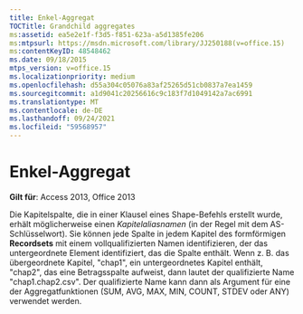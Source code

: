 ```yaml
---
title: Enkel-Aggregat
TOCTitle: Grandchild aggregates
ms:assetid: ea5e2e1f-f3d5-f851-623a-a5d1385fe206
ms:mtpsurl: https://msdn.microsoft.com/library/JJ250188(v=office.15)
ms:contentKeyID: 48548462
ms.date: 09/18/2015
mtps_version: v=office.15
ms.localizationpriority: medium
ms.openlocfilehash: d55a304c05076a83af25265d51cb0837a7ea1459
ms.sourcegitcommit: a1d9041c20256616c9c183f7d1049142a7ac6991
ms.translationtype: MT
ms.contentlocale: de-DE
ms.lasthandoff: 09/24/2021
ms.locfileid: "59568957"
---
```

# <a name="grandchild-aggregates"></a>Enkel-Aggregat


**Gilt für**: Access 2013, Office 2013

Die Kapitelspalte, die in einer Klausel eines Shape-Befehls erstellt wurde, erhält möglicherweise einen *Kapitelaliasnamen* (in der Regel mit dem AS-Schlüsselwort). Sie können jede Spalte in jedem Kapitel des formförmigen **Recordsets** mit einem vollqualifizierten Namen identifizieren, der das untergeordnete Element identifiziert, das die Spalte enthält. Wenn z. B. das übergeordnete Kapitel, "chap1", ein untergeordnetes Kapitel enthält, "chap2", das eine Betragsspalte aufweist, dann lautet der qualifizierte Name "chap1.chap2.csv". Der qualifizierte Name kann dann als Argument für eine der Aggregatfunktionen (SUM, AVG, MAX, MIN, COUNT, STDEV oder ANY) verwendet werden.

